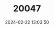 ---
title: "20047"
category: "Scomberomorus concolor"
draft: false
date: 2024-02-22 13:03:50
languages:
  English: ["Gulf Sierra", "Monterrey Spanish Mackerel"]
  Spanish; Castilian: ["Sierra del Golfo"]
  French: ["Thazard de Monterey"]
---